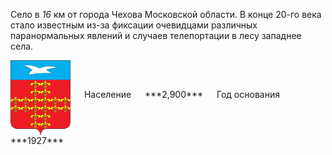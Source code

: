 <!--2022-01-29 15:30:11-->
Село в *16* км от города Чехова Московской области.
В конце 20-го века стало известным из-за фиксации очевидцами различных паранормальных
явлений и случаев телепортации в лесу западнее села.

<span class="dt">
  <img src="barants.gif" align="middle" width="96px"> &emsp; 
<span class="dtc">
  Население &emsp; ***2,900*** &emsp;
  Год основания &emsp; ***1927***
</span>
</span>